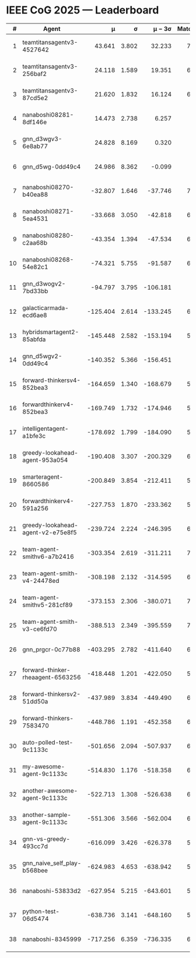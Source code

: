 # IEEE CoG 2025 — Leaderboard

| # | Agent | μ | σ | μ − 3σ | Matches | Updated |
|---:|---|---:|---:|---:|---:|---|
| 1 | teamtitansagentv3-4527642 | 43.641 | 3.802 | 32.233 | 7236 | 2025-08-30 10:59 |
| 2 | teamtitansagentv3-256baf2 | 24.118 | 1.589 | 19.351 | 6696 | 2025-08-30 10:59 |
| 3 | teamtitansagentv3-87cd5e2 | 21.620 | 1.832 | 16.124 | 6360 | 2025-08-30 10:59 |
| 4 | nanaboshi08281-8df146e | 14.473 | 2.738 | 6.257 | 276 | 2025-08-30 10:59 |
| 5 | gnn_d3wgv3-6e8ab77 | 24.828 | 8.169 | 0.320 | 138 | 2025-08-30 10:59 |
| 6 | gnn_d5wg-0dd49c4 | 24.986 | 8.362 | -0.099 | 120 | 2025-08-30 10:59 |
| 7 | nanaboshi08270-b40ea88 | -32.807 | 1.646 | -37.746 | 7000 | 2025-08-30 10:59 |
| 8 | nanaboshi08271-5ea4531 | -33.668 | 3.050 | -42.818 | 6938 | 2025-08-30 10:59 |
| 9 | nanaboshi08280-c2aa68b | -43.354 | 1.394 | -47.534 | 6318 | 2025-08-30 10:59 |
| 10 | nanaboshi08268-54e82c1 | -74.321 | 5.755 | -91.587 | 6400 | 2025-08-30 10:59 |
| 11 | gnn_d3wogv2-7bd33bb | -94.797 | 3.795 | -106.181 | 274 | 2025-08-30 10:59 |
| 12 | galacticarmada-ecd6ae8 | -125.404 | 2.614 | -133.245 | 6420 | 2025-08-30 10:59 |
| 13 | hybridsmartagent2-85abfda | -145.448 | 2.582 | -153.194 | 5902 | 2025-08-30 10:59 |
| 14 | gnn_d5wgv2-0dd49c4 | -140.352 | 5.366 | -156.451 | 226 | 2025-08-30 10:59 |
| 15 | forward-thinkersv4-852bea3 | -164.659 | 1.340 | -168.679 | 5459 | 2025-08-30 10:59 |
| 16 | forwardthinkerv4-852bea3 | -169.749 | 1.732 | -174.946 | 5712 | 2025-08-30 10:59 |
| 17 | intelligentagent-a1bfe3c | -178.692 | 1.799 | -184.090 | 5901 | 2025-08-30 10:59 |
| 18 | greedy-lookahead-agent-953a054 | -190.408 | 3.307 | -200.329 | 6308 | 2025-08-30 10:59 |
| 19 | smarteragent-8660586 | -200.849 | 3.854 | -212.411 | 5544 | 2025-08-30 10:59 |
| 20 | forwardthinkerv4-591a256 | -227.753 | 1.870 | -233.362 | 5562 | 2025-08-30 10:59 |
| 21 | greedy-lookahead-agent-v2-e75e8f5 | -239.724 | 2.224 | -246.395 | 6780 | 2025-08-30 10:59 |
| 22 | team-agent-smithv6-a7b2416 | -303.354 | 2.619 | -311.211 | 7120 | 2025-08-30 10:59 |
| 23 | team-agent-smith-v4-24478ed | -308.198 | 2.132 | -314.595 | 6498 | 2025-08-30 10:59 |
| 24 | team-agent-smithv5-281cf89 | -373.153 | 2.306 | -380.071 | 7260 | 2025-08-30 10:59 |
| 25 | team-agent-smith-v3-ce6fd70 | -388.513 | 2.349 | -395.559 | 7738 | 2025-08-30 10:59 |
| 26 | gnn_prgcr-0c77b88 | -403.295 | 2.782 | -411.640 | 6350 | 2025-08-30 10:59 |
| 27 | forward-thinker-rheaagent-6563256 | -418.448 | 1.201 | -422.050 | 5988 | 2025-08-30 10:59 |
| 28 | forward-thinkersv2-51dd50a | -437.989 | 3.834 | -449.490 | 6248 | 2025-08-30 10:59 |
| 29 | forward-thinkers-7583470 | -448.786 | 1.191 | -452.358 | 6980 | 2025-08-30 10:59 |
| 30 | auto-polled-test-9c1133c | -501.656 | 2.094 | -507.937 | 6800 | 2025-08-30 10:59 |
| 31 | my-awesome-agent-9c1133c | -514.830 | 1.176 | -518.358 | 6840 | 2025-08-30 10:59 |
| 32 | another-awesome-agent-9c1133c | -522.713 | 1.308 | -526.638 | 6600 | 2025-08-30 10:59 |
| 33 | another-sample-agent-9c1133c | -551.306 | 3.566 | -562.004 | 6960 | 2025-08-30 10:59 |
| 34 | gnn-vs-greedy-493cc7d | -616.099 | 3.426 | -626.378 | 5480 | 2025-08-30 10:59 |
| 35 | gnn_naive_self_play-b568bee | -624.983 | 4.653 | -638.942 | 5720 | 2025-08-30 10:59 |
| 36 | nanaboshi-53833d2 | -627.954 | 5.215 | -643.601 | 5040 | 2025-08-30 10:59 |
| 37 | python-test-06d5474 | -638.736 | 3.141 | -648.160 | 5800 | 2025-08-30 10:59 |
| 38 | nanaboshi-8345999 | -717.256 | 6.359 | -736.335 | 6070 | 2025-08-30 10:59 |
